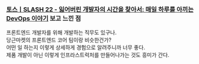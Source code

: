 ### [토스ㅣSLASH 22 - 잃어버린 개발자의 시간을 찾아서: 매일 하루를 아끼는 DevOps 이야기](https://www.youtube.com/watch?v=2IE68SDTYvI&list=PL1DJtS1Hv1PiGXmgruP1_gM2TSvQiOsFL&index=5) 보고 느낀 점
프론트엔드 개발자를 위해 개발하는 직무도 있구나.  
당근마켓의 프론트엔드 코어 팀이랑 비슷한건가?  
어떤 일 하는지 이렇게 상세하게 경험으로 알려주니까 너무 좋다.  
제품 개발이 아닌 이렇게 인프라스트럭처를 만들어나가는 것도 흥미가 간다.
